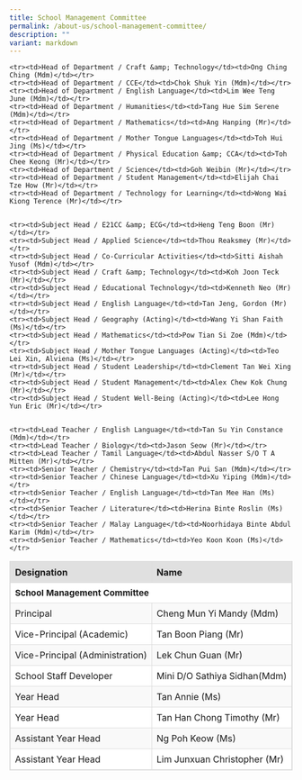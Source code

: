 ```yaml
---
title: School Management Committee
permalink: /about-us/school-management-committee/
description: ""
variant: markdown
---
```

<style>
  table.smc-table {
    width: 100%;
    border-collapse: collapse;
    border: 1px solid #ddd;
  }

  table.smc-table th,
  table.smc-table td {
    border: 1px solid #ddd;
    padding: 8px;
  }

  table.smc-table tr:nth-child(even) {
    background-color: #f9f9f9;
  }

  table.smc-table tr:nth-child(odd) {
    background-color: #ffffff;
  }

  table.smc-table th {
    background-color: #e0e0e0;
    text-align: left;
  }

  .year-head {
    font-size: 0.95em;
    font-weight: bold;
    background-color: #ffd966;
  }
</style>

<table class="smc-table">
  <thead>
    <tr>
      <th>Designation</th>
      <th>Name</th>
    </tr>
  </thead>
  <tbody>
    <tr class="year-head"><td colspan="2">School Management Committee</td></tr>
    <tr><td>Principal</td><td>Cheng Mun Yi Mandy (Mdm)</td></tr>
    <tr><td>Vice-Principal (Academic)</td><td>Tan Boon Piang (Mr)</td></tr>
    <tr><td>Vice-Principal (Administration)</td><td>Lek Chun Guan (Mr)</td></tr>
    <tr><td>School Staff Developer</td><td>Mini D/O Sathiya Sidhan(Mdm)</td></tr>
    <tr><td>Year Head</td><td>Tan Annie (Ms)</td></tr>
    <tr><td>Year Head</td><td>Tan Han Chong Timothy (Mr)</td></tr>
    <tr><td>Assistant Year Head</td><td>Ng Poh Keow (Ms)</td></tr>
    <tr><td>Assistant Year Head</td><td>Lim Junxuan Christopher (Mr)</td></tr>

    
    <tr><td>Head of Department / Craft &amp; Technology</td><td>Ong Ching Ching (Mdm)</td></tr>
    <tr><td>Head of Department / CCE</td><td>Chok Shuk Yin (Mdm)</td></tr>
    <tr><td>Head of Department / English Language</td><td>Lim Wee Teng June (Mdm)</td></tr>
    <tr><td>Head of Department / Humanities</td><td>Tang Hue Sim Serene (Mdm)</td></tr>
    <tr><td>Head of Department / Mathematics</td><td>Ang Hanping (Mr)</td></tr>
    <tr><td>Head of Department / Mother Tongue Languages</td><td>Toh Hui Jing (Ms)</td></tr>
    <tr><td>Head of Department / Physical Education &amp; CCA</td><td>Toh Chee Keong (Mr)</td></tr>
    <tr><td>Head of Department / Science</td><td>Goh Weibin (Mr)</td></tr>
    <tr><td>Head of Department / Student Management</td><td>Elijah Chai Tze How (Mr)</td></tr>
    <tr><td>Head of Department / Technology for Learning</td><td>Wong Wai Kiong Terence (Mr)</td></tr>

    
    <tr><td>Subject Head / E21CC &amp; ECG</td><td>Heng Teng Boon (Mr)</td></tr>
    <tr><td>Subject Head / Applied Science</td><td>Thou Reaksmey (Mr)</td></tr>
    <tr><td>Subject Head / Co-Curricular Activities</td><td>Sitti Aishah Yusof (Mdm)</td></tr>
    <tr><td>Subject Head / Craft &amp; Technology</td><td>Koh Joon Teck (Mr)</td></tr>
    <tr><td>Subject Head / Educational Technology</td><td>Kenneth Neo (Mr)</td></tr>
    <tr><td>Subject Head / English Language</td><td>Tan Jeng, Gordon (Mr)</td></tr>
    <tr><td>Subject Head / Geography (Acting)</td><td>Wang Yi Shan Faith (Ms)</td></tr>
    <tr><td>Subject Head / Mathematics</td><td>Pow Tian Si Zoe (Mdm)</td></tr>
    <tr><td>Subject Head / Mother Tongue Languages (Acting)</td><td>Teo Lei Xin, Alviena (Ms)</td></tr>
    <tr><td>Subject Head / Student Leadership</td><td>Clement Tan Wei Xing (Mr)</td></tr>
    <tr><td>Subject Head / Student Management</td><td>Alex Chew Kok Chung (Mr)</td></tr>
    <tr><td>Subject Head / Student Well-Being (Acting)</td><td>Lee Hong Yun Eric (Mr)</td></tr>

    
    <tr><td>Lead Teacher / English Language</td><td>Tan Su Yin Constance (Mdm)</td></tr>
    <tr><td>Lead Teacher / Biology</td><td>Jason Seow (Mr)</td></tr>
    <tr><td>Lead Teacher / Tamil Language</td><td>Abdul Nasser S/O T A Mitten (Mr)</td></tr>
    <tr><td>Senior Teacher / Chemistry</td><td>Tan Pui San (Mdm)</td></tr>
    <tr><td>Senior Teacher / Chinese Language</td><td>Xu Yiping (Mdm)</td></tr>
    <tr><td>Senior Teacher / English Language</td><td>Tan Mee Han (Ms)</td></tr>
    <tr><td>Senior Teacher / Literature</td><td>Herina Binte Roslin (Ms)</td></tr>
    <tr><td>Senior Teacher / Malay Language</td><td>Noorhidaya Binte Abdul Karim (Mdm)</td></tr>
    <tr><td>Senior Teacher / Mathematics</td><td>Yeo Koon Koon (Ms)</td></tr>
  </tbody>
</table>